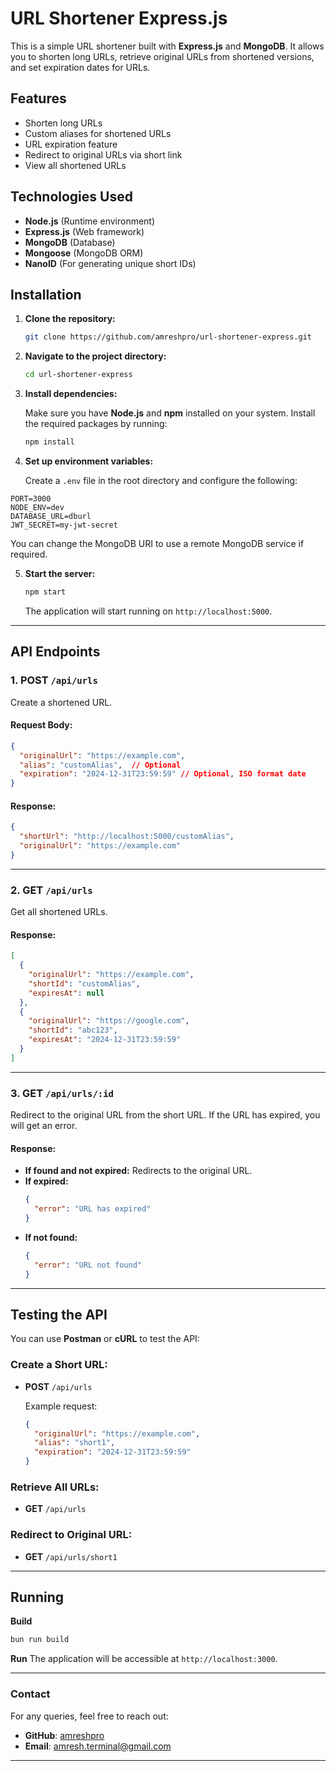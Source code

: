 # URL Shortener Express.js

This is a simple URL shortener built with **Express.js** and **MongoDB**. It allows you to shorten long URLs, retrieve original URLs from shortened versions, and set expiration dates for URLs.

## Features

- Shorten long URLs
- Custom aliases for shortened URLs
- URL expiration feature
- Redirect to original URLs via short link
- View all shortened URLs

## Technologies Used

- **Node.js** (Runtime environment)
- **Express.js** (Web framework)
- **MongoDB** (Database)
- **Mongoose** (MongoDB ORM)
- **NanoID** (For generating unique short IDs)

## Installation

1. **Clone the repository:**

   ```bash
   git clone https://github.com/amreshpro/url-shortener-express.git
   ```

2. **Navigate to the project directory:**

   ```bash
   cd url-shortener-express
   ```

3. **Install dependencies:**

   Make sure you have **Node.js** and **npm** installed on your system. Install the required packages by running:

   ```bash
   npm install
   ```

4. **Set up environment variables:**

   Create a `.env` file in the root directory and configure the following:

```env
PORT=3000
NODE_ENV=dev
DATABASE_URL=dburl
JWT_SECRET=my-jwt-secret
 ```

   You can change the MongoDB URI to use a remote MongoDB service if required.

5. **Start the server:**

   ```bash
   npm start
   ```

   The application will start running on `http://localhost:5000`.

---

## API Endpoints

### 1. **POST** `/api/urls`

Create a shortened URL.

#### Request Body:
```json
{
  "originalUrl": "https://example.com",
  "alias": "customAlias",  // Optional
  "expiration": "2024-12-31T23:59:59" // Optional, ISO format date
}
```

#### Response:
```json
{
  "shortUrl": "http://localhost:5000/customAlias",
  "originalUrl": "https://example.com"
}
```

---

### 2. **GET** `/api/urls`

Get all shortened URLs.

#### Response:
```json
[
  {
    "originalUrl": "https://example.com",
    "shortId": "customAlias",
    "expiresAt": null
  },
  {
    "originalUrl": "https://google.com",
    "shortId": "abc123",
    "expiresAt": "2024-12-31T23:59:59"
  }
]
```

---

### 3. **GET** `/api/urls/:id`

Redirect to the original URL from the short URL. If the URL has expired, you will get an error.

#### Response:
- **If found and not expired:** Redirects to the original URL.
- **If expired:** 
  ```json
  {
    "error": "URL has expired"
  }
  ```
- **If not found:** 
  ```json
  {
    "error": "URL not found"
  }
  ```

---

## Testing the API

You can use **Postman** or **cURL** to test the API:

### Create a Short URL:

- **POST** `/api/urls`
  
  Example request:
  ```json
  {
    "originalUrl": "https://example.com",
    "alias": "short1",
    "expiration": "2024-12-31T23:59:59"
  }
  ```

### Retrieve All URLs:

- **GET** `/api/urls`

### Redirect to Original URL:

- **GET** `/api/urls/short1`

---

## Running


**Build**

   ```bash
  bun run build
   ```

**Run**
 The application will be accessible at `http://localhost:3000`.

---




### **Contact**

For any queries, feel free to reach out:

- **GitHub**: [amreshpro](https://github.com/amreshpro)
- **Email**: [amresh.terminal@gmail.com](mailto:amresh.terminal@gmail.com)

---
